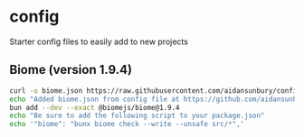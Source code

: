 # config
Starter config files to easily add to new projects

## Biome (version 1.9.4)
```bash
curl -o biome.json https://raw.githubusercontent.com/aidansunbury/config/main/biome.jsonc
echo "Added biome.json from config file at https://github.com/aidansunbury/config"
bun add --dev --exact @biomejs/biome@1.9.4
echo "Be sure to add the following script to your package.json"
echo '"biome": "bunx biome check --write --unsafe src/*",'
```